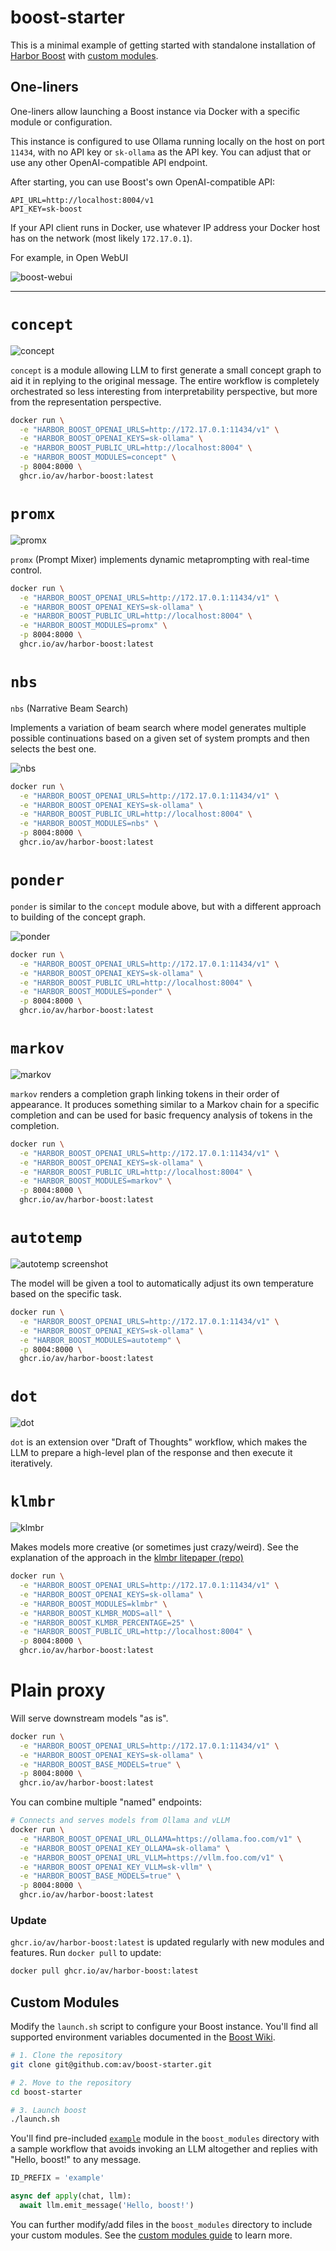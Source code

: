 # boost-starter

This is a minimal example of getting started with standalone installation of [Harbor Boost](https://github.com/av/harbor/wiki/5.2.-Harbor-Boost) with [custom modules](https://github.com/av/harbor/wiki/5.2.-Harbor-Boost-Custom-Modules).

## One-liners

One-liners allow launching a Boost instance via Docker with a specific module or configuration.

This instance is configured to use Ollama running locally on the host on port `11434`, with no API key or `sk-ollama` as the API key. You can adjust that or use any other OpenAI-compatible API endpoint.

After starting, you can use Boost's own OpenAI-compatible API:
```
API_URL=http://localhost:8004/v1
API_KEY=sk-boost
```

If your API client runs in Docker, use whatever IP address your Docker host has on the network (most likely `172.17.0.1`).

For example, in Open WebUI

![boost-webui](./assets/boost-webui.png)

---

# `concept`

![concept](./assets/concept.png)

`concept` is a module allowing LLM to first generate a small concept graph to aid it in replying to the original message.
The entire workflow is completely orchestrated so less interesting from interpretability perspective, but more from the representation perspective.

```bash
docker run \
  -e "HARBOR_BOOST_OPENAI_URLS=http://172.17.0.1:11434/v1" \
  -e "HARBOR_BOOST_OPENAI_KEYS=sk-ollama" \
  -e "HARBOR_BOOST_PUBLIC_URL=http://localhost:8004" \
  -e "HARBOR_BOOST_MODULES=concept" \
  -p 8004:8000 \
  ghcr.io/av/harbor-boost:latest
```

# `promx`

![promx](./assets/promx.png)

`promx` (Prompt Mixer) implements dynamic metaprompting with real-time control.


```bash
docker run \
  -e "HARBOR_BOOST_OPENAI_URLS=http://172.17.0.1:11434/v1" \
  -e "HARBOR_BOOST_OPENAI_KEYS=sk-ollama" \
  -e "HARBOR_BOOST_PUBLIC_URL=http://localhost:8004" \
  -e "HARBOR_BOOST_MODULES=promx" \
  -p 8004:8000 \
  ghcr.io/av/harbor-boost:latest
```

# `nbs`

`nbs` (Narrative Beam Search)

Implements a variation of beam search where model generates multiple possible continuations based on a given set of system prompts and then selects the best one.

![nbs](./assets/nbs.png)

```bash
docker run \
  -e "HARBOR_BOOST_OPENAI_URLS=http://172.17.0.1:11434/v1" \
  -e "HARBOR_BOOST_OPENAI_KEYS=sk-ollama" \
  -e "HARBOR_BOOST_PUBLIC_URL=http://localhost:8004" \
  -e "HARBOR_BOOST_MODULES=nbs" \
  -p 8004:8000 \
  ghcr.io/av/harbor-boost:latest
```

# `ponder`

`ponder` is similar to the `concept` module above, but with a different approach to building of the concept graph.

![ponder](./assets/ponder.png)

```bash
docker run \
  -e "HARBOR_BOOST_OPENAI_URLS=http://172.17.0.1:11434/v1" \
  -e "HARBOR_BOOST_OPENAI_KEYS=sk-ollama" \
  -e "HARBOR_BOOST_PUBLIC_URL=http://localhost:8004" \
  -e "HARBOR_BOOST_MODULES=ponder" \
  -p 8004:8000 \
  ghcr.io/av/harbor-boost:latest
```

# `markov`

![markov](./assets/markov.png)

`markov` renders a completion graph linking tokens in their order of appearance. It produces something similar to a Markov chain for a specific completion and can be used for basic frequency analysis of tokens in the completion.

```bash
docker run \
  -e "HARBOR_BOOST_OPENAI_URLS=http://172.17.0.1:11434/v1" \
  -e "HARBOR_BOOST_OPENAI_KEYS=sk-ollama" \
  -e "HARBOR_BOOST_PUBLIC_URL=http://localhost:8004" \
  -e "HARBOR_BOOST_MODULES=markov" \
  -p 8004:8000 \
  ghcr.io/av/harbor-boost:latest
```

# `autotemp`

![autotemp screenshot](./assets/autotemp.png)

The model will be given a tool to automatically adjust its own temperature based on the specific task.

```bash
docker run \
  -e "HARBOR_BOOST_OPENAI_URLS=http://172.17.0.1:11434/v1" \
  -e "HARBOR_BOOST_OPENAI_KEYS=sk-ollama" \
  -e "HARBOR_BOOST_MODULES=autotemp" \
  -p 8004:8000 \
  ghcr.io/av/harbor-boost:latest
```

# `dot`

![dot](./assets/dot.png)

`dot` is an extension over "Draft of Thoughts" workflow, which makes the LLM to prepare a high-level plan of the response and then execute it iteratively.

# `klmbr`

![klmbr](./assets/klmbr.png)

Makes models more creative (or sometimes just crazy/weird).
See the explanation of the approach in the [klmbr litepaper (repo)](https://github.com/av/klmbr)

```bash
docker run \
  -e "HARBOR_BOOST_OPENAI_URLS=http://172.17.0.1:11434/v1" \
  -e "HARBOR_BOOST_OPENAI_KEYS=sk-ollama" \
  -e "HARBOR_BOOST_MODULES=klmbr" \
  -e "HARBOR_BOOST_KLMBR_MODS=all" \
  -e "HARBOR_BOOST_KLMBR_PERCENTAGE=25" \
  -e "HARBOR_BOOST_PUBLIC_URL=http://localhost:8004" \
  -p 8004:8000 \
  ghcr.io/av/harbor-boost:latest
```

# Plain proxy

Will serve downstream models "as is".

```bash
docker run \
  -e "HARBOR_BOOST_OPENAI_URLS=http://172.17.0.1:11434/v1" \
  -e "HARBOR_BOOST_OPENAI_KEYS=sk-ollama" \
  -e "HARBOR_BOOST_BASE_MODELS=true" \
  -p 8004:8000 \
  ghcr.io/av/harbor-boost:latest
```

You can combine multiple "named" endpoints:

```bash
# Connects and serves models from Ollama and vLLM
docker run \
  -e "HARBOR_BOOST_OPENAI_URL_OLLAMA=https://ollama.foo.com/v1" \
  -e "HARBOR_BOOST_OPENAI_KEY_OLLAMA=sk-ollama" \
  -e "HARBOR_BOOST_OPENAI_URL_VLLM=https://vllm.foo.com/v1" \
  -e "HARBOR_BOOST_OPENAI_KEY_VLLM=sk-vllm" \
  -e "HARBOR_BOOST_BASE_MODELS=true" \
  -p 8004:8000 \
  ghcr.io/av/harbor-boost:latest
```


### Update

`ghcr.io/av/harbor-boost:latest` is updated regularly with new modules and features. Run `docker pull` to update:

```bash
docker pull ghcr.io/av/harbor-boost:latest
```

## Custom Modules

Modify the `launch.sh` script to configure your Boost instance. You'll find all supported environment variables documented in the [Boost Wiki](https://github.com/av/harbor/wiki/5.2.-Harbor-Boost#standalone-usage).


```bash
# 1. Clone the repository
git clone git@github.com:av/boost-starter.git

# 2. Move to the repository
cd boost-starter

# 3. Launch boost
./launch.sh
```

You'll find pre-included [`example`](./boost_modules/example.py) module in the `boost_modules` directory with a sample workflow that avoids invoking an LLM altogether and replies with "Hello, boost!" to any message.

```python
ID_PREFIX = 'example'

async def apply(chat, llm):
  await llm.emit_message('Hello, boost!')
```

You can further modify/add files in the `boost_modules` directory to include your custom modules. See the [custom modules guide](https://github.com/av/harbor/wiki/5.2.-Harbor-Boost-Custom-Modules) to learn more.